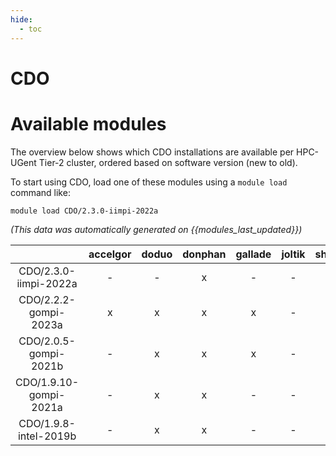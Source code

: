 ```yaml
---
hide:
  - toc
---
```


CDO
===

# Available modules


The overview below shows which CDO installations are available per HPC-UGent Tier-2 cluster, ordered based on software version (new to old).

To start using CDO, load one of these modules using a `module load` command like:

```shell
module load CDO/2.3.0-iimpi-2022a
```

*(This data was automatically generated on {{modules_last_updated}})*  

| |accelgor|doduo|donphan|gallade|joltik|shinx|skitty|
| :---: | :---: | :---: | :---: | :---: | :---: | :---: | :---: |
|CDO/2.3.0-iimpi-2022a|-|-|x|-|-|-|-|
|CDO/2.2.2-gompi-2023a|x|x|x|x|-|x|x|
|CDO/2.0.5-gompi-2021b|-|x|x|x|-|-|-|
|CDO/1.9.10-gompi-2021a|-|x|x|-|-|-|-|
|CDO/1.9.8-intel-2019b|-|x|x|-|-|-|-|
